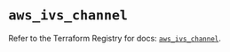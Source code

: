 # `aws_ivs_channel`

Refer to the Terraform Registry for docs: [`aws_ivs_channel`](https://registry.terraform.io/providers/hashicorp/aws/6.0.0/docs/resources/ivs_channel).
